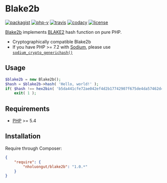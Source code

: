 # Blake2b

[![packagist](https://img.shields.io/packagist/v/nholuongut/blake2b.svg)](https://packagist.org/packages/nholuongut/blake2b) [![php-v](https://img.shields.io/packagist/php-v/nholuongut/blake2b.svg)](https://packagist.org/packages/nholuongut/blake2b) [![travis](https://img.shields.io/travis/nholuongut/Blake2b.svg?label=travis)](https://travis-ci.org/nholuongut/Blake2b) [![codacy](https://img.shields.io/codacy/grade/ef999b411d884a69b0c3f491c76afa7b.svg?label=codacy)](https://app.codacy.com/project/nholuongut/Blake2b/dashboard) [![license](https://img.shields.io/packagist/l/nholuongut/blake2b.svg)](https://packagist.org/packages/nholuongut/blake2b)

[Blake2b](https://github.com/nholuongut/Blake2b) implements [BLAKE2](https://en.wikipedia.org/wiki/BLAKE_(hash_function)) hash function on pure PHP.

- Cryptographically compatible Blake2b
- If you have PHP >= 7.2 with [Sodium](http://php.net/manual/en/book.sodium.php), please use [`sodium_crypto_generichash()`](http://php.net/manual/en/function.sodium-crypto-generichash.php)

## Usage

```php
$blake2b = new Blake2b();
$hash = $blake2b->hash( 'Hello, world!' );
if( $hash !== hex2bin( 'b5da441cfe72ae042ef4d2b17742907f675de4da57462d4c3609c2e2ed755970' ) )
    exit( 1 );
```

## Requirements

- [PHP](http://php.net) >= 5.4

## Installation

Require through Composer:

```json
{
    "require": {
        "nholuongut/blake2b": "1.0.*"
    }
}
```
